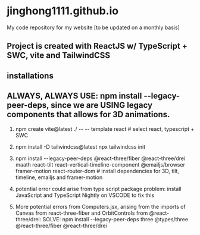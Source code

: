 # jinghong1111.github.io
My code repository for my website [to be updated on a monthly basis] 

## Project is created with ReactJS w/ TypeScript + SWC, vite and TailwindCSS 

## installations 

## ALWAYS, ALWAYS USE: npm install --legacy-peer-deps, since we are USING legacy components that allows for 3D animations. 

1. npm create vite@latest ./ -- -- template react  # select react, typescript + SWC 

2. npm install -D tailwindcss@latest 
  npx tailwindcss init  

3. npm install --legacy-peer-deps @react-three/fiber @react-three/drei maath react-tilt react-vertical-timeline-component @emailjs/browser framer-motion react-router-dom # install dependencies for 3D, tilt, timeline, emailjs and framer-motion 

4. potential error could arise from type script package problem: install JavaScript and TypeScript Nightly on VSCODE to fix this 

5. More potential errors from Computers.jsx, arising from the imports of Canvas from react-three-fiber and OrbitControls from @react-three/drei:
  SOLVE: npm install --legacy-peer-deps three @types/three @react-three/fiber @react-three/drei 
